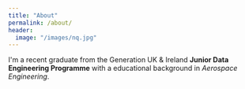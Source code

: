 ```yaml
---
title: "About"
permalink: /about/
header:
  image: "/images/nq.jpg"
---
```


I'm a recent graduate from the Generation UK & Ireland **Junior Data Engineering Programme** with a educational background in *Aerospace Engineering*. 
